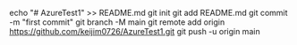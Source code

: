 echo "# AzureTest1" >> README.md
git init
git add README.md
git commit -m "first commit"
git branch -M main
git remote add origin https://github.com/keijim0726/AzureTest1.git
git push -u origin main
